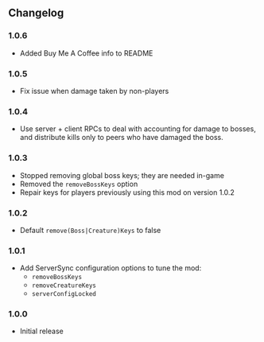## Changelog
### 1.0.6
- Added Buy Me A Coffee info to README

### 1.0.5
- Fix issue when damage taken by non-players

### 1.0.4
- Use server + client RPCs to deal with accounting for damage to bosses, and distribute
  kills only to peers who have damaged the boss.
  
### 1.0.3
- Stopped removing global boss keys; they are needed in-game
- Removed the `removeBossKeys` option
- Repair keys for players previously using this mod on version 1.0.2

### 1.0.2
- Default `remove(Boss|Creature)Keys` to false

### 1.0.1
- Add ServerSync configuration options to tune the mod:
  - `removeBossKeys`
  - `removeCreatureKeys`
  - `serverConfigLocked`

### 1.0.0
- Initial release
